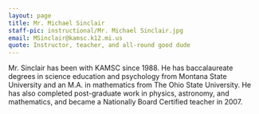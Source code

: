 ```yaml
---
layout: page
title: Mr. Michael Sinclair
staff-pic: instructional/Mr. Michael Sinclair.jpg
email: MSinclair@kamsc.k12.mi.us
quote: Instructor, teacher, and all-round good dude
---
```

Mr. Sinclair has been with KAMSC since 1988. He has baccalaureate degrees in science education and psychology from Montana State University and an M.A. in mathematics from The Ohio State University. He has also completed post-graduate work in physics, astronomy, and mathematics, and became a Nationally Board Certified teacher in 2007.